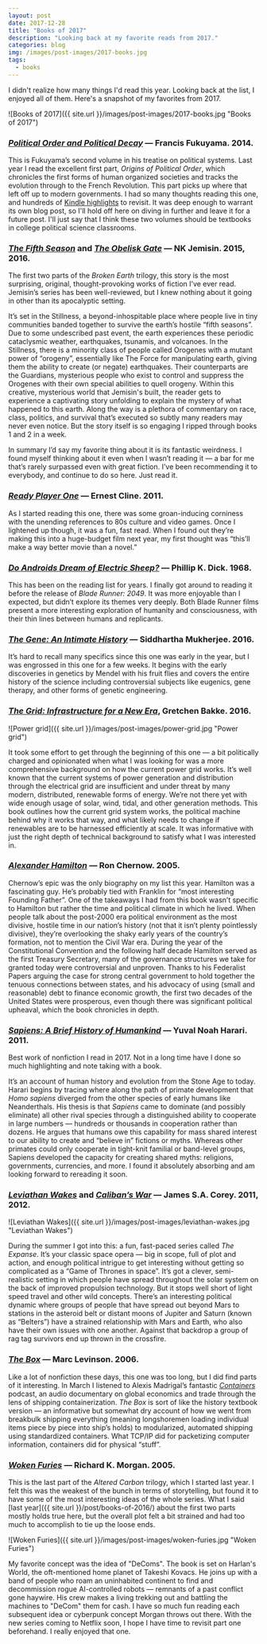 ```yaml
---
layout: post
date: 2017-12-28
title: "Books of 2017"
description: "Looking back at my favorite reads from 2017."
categories: blog
img: /images/post-images/2017-books.jpg
tags:
  - books
---
```


I didn't realize how many things I'd read this year. Looking back at the list, I enjoyed all of them. Here's a snapshot of my favorites from 2017.

![Books of 2017]({{ site.url }}/images/post-images/2017-books.jpg "Books of 2017")

### _[Political Order and Political Decay](https://www.goodreads.com/book/show/22568358-political-order-and-political-decay)_ — Francis Fukuyama. 2014.

This is Fukuyama’s second volume in his treatise on political systems. Last year I read the excellent first part, _Origins of Political Order_, which chronicles the first forms of human organized societies and tracks the evolution through to the French Revolution. This part picks up where that left off up to modern governments. I had so many thoughts reading this one, and hundreds of [Kindle highlights](https://www.goodreads.com/notes/22568358-political-order-and-political-decay/1270689-coleman) to revisit. It was deep enough to warrant its own blog post, so I'll hold off here on diving in further and leave it for a future post. I'll just say that I think these two volumes should be textbooks in college political science classrooms.

### _[The Fifth Season](https://www.goodreads.com/book/show/19161852-the-fifth-season)_ and _[The Obelisk Gate](https://www.goodreads.com/book/show/28147302-the-obelisk-gate)_ — NK Jemisin. 2015, 2016.

The first two parts of the _Broken Earth_ trilogy, this story is the most surprising, original, thought-provoking works of fiction I’ve ever read. Jemisin’s series has been well-reviewed, but I knew nothing about it going in other than its apocalyptic setting.

It’s set in the Stillness, a beyond-inhospitable place where people live in tiny communities banded together to survive the earth’s hostile “fifth seasons”. Due to some undescribed past event, the earth experiences these periodic cataclysmic weather, earthquakes, tsunamis, and volcanoes. In the Stillness, there is a minority class of people called Orogenes with a mutant power of “orogeny”, essentially like The Force for manipulating earth, giving them the ability to create (or negate) earthquakes. Their counterparts are the Guardians, mysterious people who exist to control and suppress the Orogenes with their own special abilities to quell orogeny. Within this creative, mysterious world that Jemisin's built, the reader gets to experience a captivating story unfolding to explain the mystery of what happened to this earth. Along the way is a plethora of commentary on race, class, politics, and survival that’s executed so subtly many readers may never even notice. But the story itself is so engaging I ripped through books 1 and 2 in a week.

In summary I’d say my favorite thing about it is its fantastic weirdness. I found myself thinking about it even when I wasn’t reading it — a bar for me that’s rarely surpassed even with great fiction. I’ve been recommending it to everybody, and continue to do so here. Just read it.

### _[Ready Player One](https://www.goodreads.com/book/show/20603758-ready-player-one)_ — Ernest Cline. 2011.

As I started reading this one, there was some groan-inducing corniness with the unending references to 80s culture and video games. Once I lightened up though, it was a fun, fast read. When I found out they’re making this into a huge-budget film next year, my first thought was “this’ll make a way better movie than a novel.”

### _[Do Androids Dream of Electric Sheep?](https://www.goodreads.com/book/show/7082.Do_Androids_Dream_of_Electric_Sheep_)_ — Phillip K. Dick. 1968.

This has been on the reading list for years. I finally got around to reading it before the release of _Blade Runner: 2049_. It was more enjoyable than I expected, but didn’t explore its themes very deeply. Both Blade Runner films present a more interesting exploration of humanity and consciousness, with their thin lines between humans and replicants.

### _[The Gene: An Intimate History](https://www.goodreads.com/book/show/27276428-the-gene)_ — Siddhartha Mukherjee. 2016.

It’s hard to recall many specifics since this one was early in the year, but I was engrossed in this one for a few weeks. It begins with the early discoveries in genetics by Mendel with his fruit flies and covers the entire history of the science including controversial subjects like eugenics, gene therapy, and other forms of genetic engineering.

### _[The Grid: Infrastructure for a New Era](https://www.goodreads.com/book/show/26073005-the-grid)_, Gretchen Bakke. 2016.

![Power grid]({{ site.url }}/images/post-images/power-grid.jpg "Power grid")

It took some effort to get through the beginning of this one — a bit politically charged and opinionated when what I was looking for was a more comprehensive background on how the current power grid works. It’s well known that the current systems of power generation and distribution through the electrical grid are insufficient and under threat by many modern, distributed, renewable forms of energy. We’re not there yet with wide enough usage of solar, wind, tidal, and other generation methods. This book outlines how the current grid system works, the political machine behind why it works that way, and what likely needs to change if renewables are to be harnessed efficiently at scale. It was informative with just the right depth of technical background to satisfy what I was interested in.

### _[Alexander Hamilton](https://www.goodreads.com/book/show/16130.Alexander_Hamilton)_ — Ron Chernow. 2005.

Chernow’s epic was the only biography on my list this year. Hamilton was a fascinating guy. He’s probably tied with Franklin for “most interesting Founding Father”. One of the takeaways I had from this book wasn’t specific to Hamilton but rather the time and political climate in which he lived. When people talk about the post-2000 era political environment as the most divisive, hostile time in our nation’s history (not that it isn’t plenty pointlessly divisive), they’re overlooking the shaky early years of the country’s formation, not to mention the Civil War era. During the year of the Constitutional Convention and the following half decade Hamilton served as the first Treasury Secretary, many of the governance structures we take for granted today were controversial and unproven. Thanks to his Federalist Papers arguing the case for strong central government to hold together the tenuous connections between states, and his advocacy of using (small and reasonable) debt to finance economic growth, the first two decades of the United States were prosperous, even though there was significant political upheaval, which the book chronicles in depth.

### _[Sapiens: A Brief History of Humankind](https://www.goodreads.com/book/show/23692271-sapiens)_ — Yuval Noah Harari. 2011.

Best work of nonfiction I read in 2017. Not in a long time have I done so much highlighting and note taking with a book.

It’s an account of human history and evolution from the Stone Age to today. Harari begins by tracing where along the path of primate development that _Homo sapiens_ diverged from the other species of early humans like Neanderthals. His thesis is that _Sapiens_ came to dominate (and possibly eliminate) all other rival species through a distinguished ability to cooperate in large numbers — hundreds or thousands in cooperation rather than dozens. He argues that humans owe this capability for mass shared interest to our ability to create and “believe in” fictions or myths. Whereas other primates could only cooperate in tight-knit familial or band-level groups, Sapiens developed the capacity for creating shared myths: religions, governments, currencies, and more. I found it absolutely absorbing and am looking forward to rereading it soon.

### _[Leviathan Wakes](https://www.goodreads.com/book/show/33391886-leviathan-wakes)_ and _[Caliban’s War](https://www.goodreads.com/book/show/12591698-caliban-s-war)_ — James S.A. Corey. 2011,  2012.

![Leviathan Wakes]({{ site.url }}/images/post-images/leviathan-wakes.jpg "Leviathan Wakes")

During the summer I got into this: a fun, fast-paced series called _The Expanse_. It’s your classic space opera — big in scope, full of plot and action, and enough political intrigue to get interesting without getting so complicated as a “Game of Thrones in space”. It’s got a clever, semi-realistic setting in which people have spread throughout the solar system on the back of improved propulsion technology. But it stops well short of light speed travel and other wild concepts. There’s an interesting political dynamic where groups of people that have spread out beyond Mars to stations in the asteroid belt or distant moons of Jupiter and Saturn (known as “Belters”) have a strained relationship with Mars and Earth, who also have their own issues with one another. Against that backdrop a group of rag tag survivors end up thrown in the crossfire.

### _[The Box](https://www.goodreads.com/book/show/30111234-the-box)_ — Marc Levinson. 2006.

Like a lot of nonfiction these days, this one was too long, but I did find parts of it interesting. In March I listened to Alexis Madrigal’s fantastic _[Containers](https://soundcloud.com/containersfmg)_ podcast, an audio documentary on global economics and trade through the lens of shipping containerization. _The Box_ is sort of like the history textbook version — an informative but somewhat dry account of how we went from breakbulk shipping everything (meaning longshoremen loading individual items piece by piece into ship’s holds) to modularized, automated shipping using standardized containers. What TCP/IP did for packetizing computer information, containers did for physical “stuff”.

### _[Woken Furies](https://www.goodreads.com/book/show/6658542-woken-furies)_ — Richard K. Morgan. 2005.

This is the last part of the _Altered Carbon_ trilogy, which I started last year. I felt this was the weakest of the bunch in terms of storytelling, but found it to have some of the most interesting ideas of the whole series. What I said [last year]({{ site.url }}/post/books-of-2016/) about the first two parts mostly holds true here, but the overall plot felt a bit strained and had too much to accomplish to tie up the loose ends.

![Woken Furies]({{ site.url }}/images/post-images/woken-furies.jpg "Woken Furies")

My favorite concept was the idea of "DeComs". The book is set on Harlan's World, the oft-mentioned home planet of Takeshi Kovacs. He joins up with a band of people who roam an uninhabited continent to find and decommission rogue AI-controlled robots — remnants of a past conflict gone haywire. His crew makes a living trekking out and battling the machines to "DeCom" them for cash. I have so much fun reading each subsequent idea or cyberpunk concept Morgan throws out there. With the new series coming to Netflix soon, I hope I have time to revisit part one beforehand. I really enjoyed that one.
